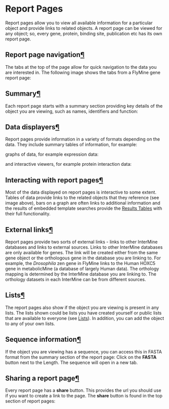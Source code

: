 # Report Pages

Report pages allow you to view all available information for a particular object and provide links to related objects. A report page can be viewed for any object; so, every gene, protein, binding site, publication etc has its own report page. 

## Report page navigation[¶]()

The tabs at the top of the page allow for quick navigation to the data you are interested in. The following image shows the tabs from a FlyMine gene report page:

## Summary[¶]()

Each report page starts with a summary section providing key details of the object you are viewing, such as names, identifiers and function:

## Data displayers[¶]()

Report pages provide information in a variety of formats depending on the data. They include summary tables of information, for example:

graphs of data, for example expression data:

and interactive viewers, for example protein interaction data:

## Interacting with report pages[¶]()

Most of the data displayed on report pages is interactive to some extent. Tables of data provide links to the related objects that they reference \(see image above\), bars on a graph are often links to additional information and the results of embedded template searches provide the [Results Tables](https://flymine.readthedocs.io/en/latest/results-tables/Documentationresultstables.html#resultstables) with their full functionality.

## External links[¶]()

Report pages provide two sorts of external links - links to other InterMine databases and links to external sources. Links to other InterMine databases are only available for genes. The link will be created either from the same gene object or the orthologous gene in the database you are linking to. For example, the _Drosophila_ zen gene in FlyMine links to the Human HOXC5 gene in metabolicMine \(a database of largely Human data\). The orthology mapping is determined by the InterMine database you are linking to. The orthology datasets in each InterMine can be from different sources.

## Lists[¶]()

The report pages also show if the object you are viewing is present in any lists. The lists shown could be lists you have created yourself or public lists that are available to everyone \(see [Lists](https://flymine.readthedocs.io/en/latest/lists/overview/Documentationlists.html#lists)\). In addition, you can add the object to any of your own lists.

## Sequence information[¶]()

If the object you are viewing has a sequence, you can access this in FASTA format from the summary section of the report page: Click on the **FASTA** button next to the Length. The sequence will open in a new tab.

## Sharing a report page[¶]()

Every report page has a **share** button. This provides the url you should use if you want to create a link to the page. The **share** button is found in the top section of report pages:

